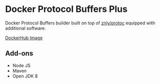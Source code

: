 # Docker Protocol Buffers Plus

Docker Protocol Buffers builder built on top of [znly/protoc](https://hub.docker.com/r/znly/protoc) equipped with additional software.

[DockerHub Image]([znly/protoc](https://hub.docker.com/r/znly/protoc))

## Add-ons

* Node JS
* Maven
* Open JDK 8
